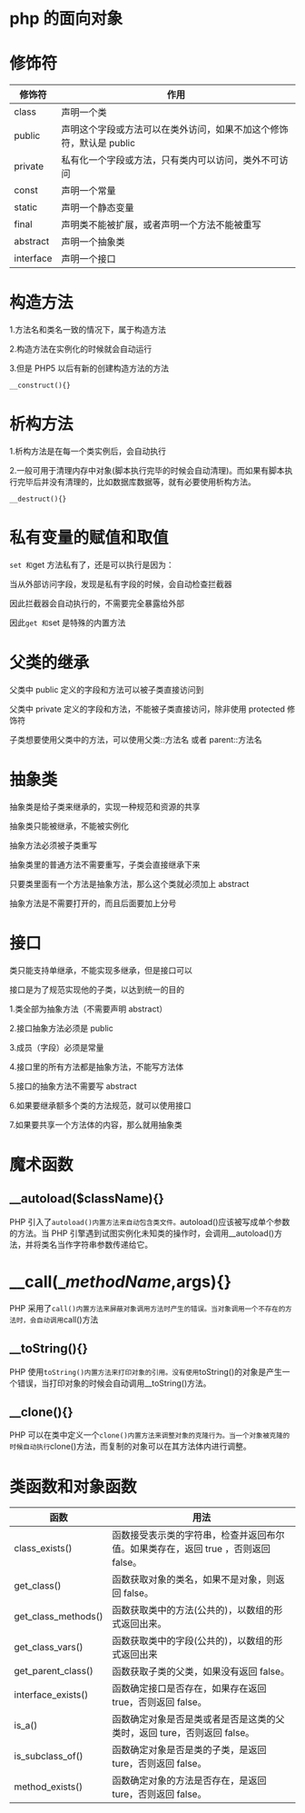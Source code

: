 <!-- Date: 2016-10-03 10:25:04 -->

# php 的面向对象

# 修饰符

| 修饰符    | 作用                                                                |
| --------- | ------------------------------------------------------------------- |
| class     | 声明一个类                                                          |
| public    | 声明这个字段或方法可以在类外访问，如果不加这个修饰符，默认是 public |
| private   | 私有化一个字段或方法，只有类内可以访问，类外不可访问                |
| const     | 声明一个常量                                                        |
| static    | 声明一个静态变量                                                    |
| final     | 声明类不能被扩展，或者声明一个方法不能被重写                        |
| abstract  | 声明一个抽象类                                                      |
| interface | 声明一个接口                                                        |

# 构造方法

1.方法名和类名一致的情况下，属于构造方法

2.构造方法在实例化的时候就会自动运行

3.但是 PHP5 以后有新的创建构造方法的方法

    __construct(){}

# 析构方法

1.析构方法是在每一个类实例后，会自动执行

2.一般可用于清理内存中对象(脚本执行完毕的时候会自动清理)。而如果有脚本执行完毕后并没有清理的，比如数据库数据等，就有必要使用析构方法。

    __destruct(){}

# 私有变量的赋值和取值

`set 和`get 方法私有了，还是可以执行是因为：

当从外部访问字段，发现是私有字段的时候，会自动检查拦截器

因此拦截器会自动执行的，不需要完全暴露给外部

因此`get 和`set 是特殊的内置方法

# 父类的继承

父类中 public 定义的字段和方法可以被子类直接访问到

父类中 private 定义的字段和方法，不能被子类直接访问，除非使用 protected 修饰符

子类想要使用父类中的方法，可以使用父类::方法名 或者 parent::方法名

# 抽象类

抽象类是给子类来继承的，实现一种规范和资源的共享

抽象类只能被继承，不能被实例化

抽象方法必须被子类重写

抽象类里的普通方法不需要重写，子类会直接继承下来

只要类里面有一个方法是抽象方法，那么这个类就必须加上 abstract

抽象方法是不需要打开的，而且后面要加上分号

# 接口

类只能支持单继承，不能实现多继承，但是接口可以

接口是为了规范实现他的子类，以达到统一的目的

1.类全部为抽象方法（不需要声明 abstract）

2.接口抽象方法必须是 public

3.成员（字段）必须是常量

4.接口里的所有方法都是抽象方法，不能写方法体

5.接口的抽象方法不需要写 abstract

6.如果要继承额多个类的方法规范，就可以使用接口

7.如果要共享一个方法体的内容，那么就用抽象类

# 魔术函数

## \_\_autoload($className){}

PHP 引入了`autoload()内置方法来自动包含类文件。`autoload()应该被写成单个参数的方法。当 PHP 引擎遇到试图实例化未知类的操作时，会调用\_\_autoload()方法，并将类名当作字符串参数传递给它。

# \_\_call($\_methodName,$args){}

PHP 采用了`call()内置方法来屏蔽对象调用方法时产生的错误。当对象调用一个不存在的方法时，会自动调用`call()方法

## \_\_toString(){}

PHP 使用`toString()内置方法来打印对象的引用。没有使用`toString()的对象是产生一个错误，当打印对象的时候会自动调用\_\_toString()方法。

## \_\_clone(){}

PHP 可以在类中定义一个`clone()内置方法来调整对象的克隆行为。当一个对象被克隆的时候自动执行`clone()方法，而复制的对象可以在其方法体内进行调整。

# 类函数和对象函数

| 函数                | 用法                                                                               |
| ------------------- | ---------------------------------------------------------------------------------- |
| class_exists()      | 函数接受表示类的字符串，检查并返回布尔值。如果类存在，返回 true ，否则返回 false。 |
| get_class()         | 函数获取对象的类名，如果不是对象，则返回 false。                                   |
| get_class_methods() | 函数获取类中的方法(公共的)，以数组的形式返回出来。                                 |
| get_class_vars()    | 函数获取类中的字段(公共的)，以数组的形式返回出来                                   |
| get_parent_class()  | 函数获取子类的父类，如果没有返回 false。                                           |
| interface_exists()  | 函数确定接口是否存在，如果存在返回 true，否则返回 false。                          |
| is_a()              | 函数确定对象是否是类或者是否是这类的父类时，返回 ture，否则返回 false。            |
| is_subclass_of()    | 函数确定对象是否是类的子类，是返回 ture，否则返回 false。                          |
| method_exists()     | 函数确定对象的方法是否存在，是返回 ture，否则返回 false。                          |
